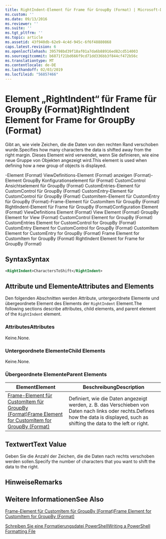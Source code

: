 ```yaml
---
title: RightIndent-Element für Frame für GroupBy (Format) | Microsoft-Dokumentation
ms.custom: ''
ms.date: 09/13/2016
ms.reviewer: ''
ms.suite: ''
ms.tgt_pltfrm: ''
ms.topic: article
ms.assetid: 43f940db-62e9-4c4d-945c-6f6f48880868
caps.latest.revision: 6
ms.openlocfilehash: 395798bd39f18af01a7da6b88916ed82cd514003
ms.sourcegitcommit: b6871f21bd666f9cd71dd336bb3f844cf472b56c
ms.translationtype: MT
ms.contentlocale: de-DE
ms.lasthandoff: 02/03/2019
ms.locfileid: "56857466"
---
```

# <a name="rightindent-element-for-frame-for-groupby-format"></a><span data-ttu-id="ee3a7-102">Element „RightIndent“ für Frame für GroupBy (Format)</span><span class="sxs-lookup"><span data-stu-id="ee3a7-102">RightIndent Element for Frame for GroupBy (Format)</span></span>

<span data-ttu-id="ee3a7-103">Gibt an, wie viele Zeichen, die die Daten von den rechten Rand verschoben wurde.</span><span class="sxs-lookup"><span data-stu-id="ee3a7-103">Specifies how many characters the data is shifted away from the right margin.</span></span> <span data-ttu-id="ee3a7-104">Dieses Element wird verwendet, wenn Sie definieren, wie eine neue Gruppe von Objekten angezeigt wird.</span><span class="sxs-lookup"><span data-stu-id="ee3a7-104">This element is used when defining how a new group of objects is displayed.</span></span>

<span data-ttu-id="ee3a7-105">-Element (Format) ViewDefinitions-Element (Format) anzeigen (Format)-Element GroupBy Konfigurationselement für (Format) CustomControl Ansichtselement für GroupBy (Format) CustomEntries-Element für CustomControl für GroupBy (Format) CustomEntry-Element für CustomControl für GroupBy (Format) CustomItem-Element für CustomEntry für GroupBy (Format)-Frame-Element für CustomItem für GroupBy (Format) RightIndent-Element für Frame für GroupBy (Format)</span><span class="sxs-lookup"><span data-stu-id="ee3a7-105">Configuration Element (Format) ViewDefinitions Element (Format) View Element (Format) GroupBy Element for View (Format) CustomControl Element for GroupBy (Format) CustomEntries Element for CustomControl for GroupBy (Format) CustomEntry Element for CustomControl for GroupBy (Format) CustomItem Element for CustomEntry for GroupBy (Format) Frame Element for CustomItem for GroupBy (Format) RightIndent Element for Frame for GroupBy (Format)</span></span>

## <a name="syntax"></a><span data-ttu-id="ee3a7-106">Syntax</span><span class="sxs-lookup"><span data-stu-id="ee3a7-106">Syntax</span></span>

```xml
<RightIndent>CharactersToShift</RightIndent>
```

## <a name="attributes-and-elements"></a><span data-ttu-id="ee3a7-107">Attribute und Elemente</span><span class="sxs-lookup"><span data-stu-id="ee3a7-107">Attributes and Elements</span></span>

<span data-ttu-id="ee3a7-108">Den folgenden Abschnitten werden Attribute, untergeordnete Elemente und übergeordnete Element des Elements der `RightIndent` Element.</span><span class="sxs-lookup"><span data-stu-id="ee3a7-108">The following sections describe attributes, child elements, and parent element of the `RightIndent` element.</span></span>

### <a name="attributes"></a><span data-ttu-id="ee3a7-109">Attributes</span><span class="sxs-lookup"><span data-stu-id="ee3a7-109">Attributes</span></span>

<span data-ttu-id="ee3a7-110">Keine.</span><span class="sxs-lookup"><span data-stu-id="ee3a7-110">None.</span></span>

### <a name="child-elements"></a><span data-ttu-id="ee3a7-111">Untergeordnete Elemente</span><span class="sxs-lookup"><span data-stu-id="ee3a7-111">Child Elements</span></span>

<span data-ttu-id="ee3a7-112">Keine.</span><span class="sxs-lookup"><span data-stu-id="ee3a7-112">None.</span></span>

### <a name="parent-elements"></a><span data-ttu-id="ee3a7-113">Übergeordnete Elemente</span><span class="sxs-lookup"><span data-stu-id="ee3a7-113">Parent Elements</span></span>

|<span data-ttu-id="ee3a7-114">Element</span><span class="sxs-lookup"><span data-stu-id="ee3a7-114">Element</span></span>|<span data-ttu-id="ee3a7-115">Beschreibung</span><span class="sxs-lookup"><span data-stu-id="ee3a7-115">Description</span></span>|
|-------------|-----------------|
|[<span data-ttu-id="ee3a7-116">Frame-Element für CustomItem für GroupBy (Format)</span><span class="sxs-lookup"><span data-stu-id="ee3a7-116">Frame Element for CustomItem for GroupBy (Format)</span></span>](./frame-element-for-customitem-for-groupby-format.md)|<span data-ttu-id="ee3a7-117">Definiert, wie die Daten angezeigt werden, z. B. das Verschieben von Daten nach links oder rechts.</span><span class="sxs-lookup"><span data-stu-id="ee3a7-117">Defines how the data is displayed, such as shifting the data to the left or right.</span></span>|

## <a name="text-value"></a><span data-ttu-id="ee3a7-118">Textwert</span><span class="sxs-lookup"><span data-stu-id="ee3a7-118">Text Value</span></span>

<span data-ttu-id="ee3a7-119">Geben Sie die Anzahl der Zeichen, die die Daten nach rechts verschoben werden sollen.</span><span class="sxs-lookup"><span data-stu-id="ee3a7-119">Specify the number of characters that you want to shift the data to the right.</span></span>

## <a name="remarks"></a><span data-ttu-id="ee3a7-120">Hinweise</span><span class="sxs-lookup"><span data-stu-id="ee3a7-120">Remarks</span></span>

## <a name="see-also"></a><span data-ttu-id="ee3a7-121">Weitere Informationen</span><span class="sxs-lookup"><span data-stu-id="ee3a7-121">See Also</span></span>

[<span data-ttu-id="ee3a7-122">Frame-Element für CustomItem für GroupBy (Format)</span><span class="sxs-lookup"><span data-stu-id="ee3a7-122">Frame Element for CustomItem for GroupBy (Format)</span></span>](./frame-element-for-customitem-for-groupby-format.md)

[<span data-ttu-id="ee3a7-123">Schreiben Sie eine Formatierungsdatei PowerShell</span><span class="sxs-lookup"><span data-stu-id="ee3a7-123">Writing a PowerShell Formatting File</span></span>](./writing-a-powershell-formatting-file.md)
